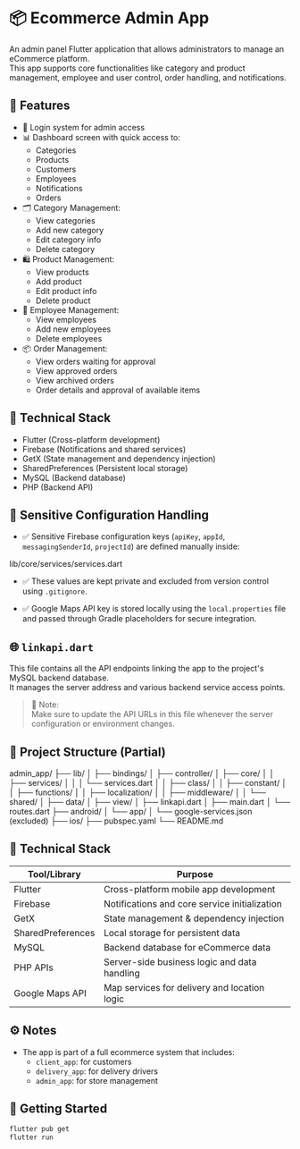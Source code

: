 # 📦 Ecommerce Admin App

An admin panel Flutter application that allows administrators to manage an eCommerce platform.  
This app supports core functionalities like category and product management, employee and user control, order handling, and notifications.

## 🚀 Features

- 🔐 Login system for admin access
- 📊 Dashboard screen with quick access to:
    - Categories
    - Products
    - Customers
    - Employees
    - Notifications
    - Orders
- 🗂 Category Management:
    - View categories
    - Add new category
    - Edit category info
    - Delete category
- 🛍 Product Management:
    - View products
    - Add product
    - Edit product info
    - Delete product
- 👥 Employee Management:
    - View employees
    - Add new employees
    - Delete employees
- 📦 Order Management:
    - View orders waiting for approval
    - View approved orders
    - View archived orders
    - Order details and approval of available items

## 🧰 Technical Stack

- Flutter (Cross-platform development)
- Firebase (Notifications and shared services)
- GetX (State management and dependency injection)
- SharedPreferences (Persistent local storage)
- MySQL (Backend database)
- PHP (Backend API)

## 🔐 Sensitive Configuration Handling

- ✅ Sensitive Firebase configuration keys (`apiKey`, `appId`, `messagingSenderId`, `projectId`) are defined manually inside:

lib/core/services/services.dart

- ✅ These values are kept private and excluded from version control using `.gitignore`.

- ✅ Google Maps API key is stored locally using the `local.properties` file and passed through Gradle placeholders for secure integration.

## 🌐 `linkapi.dart`

This file contains all the API endpoints linking the app to the project's MySQL backend database.  
It manages the server address and various backend service access points.

> 🔄 Note:  
> Make sure to update the API URLs in this file whenever the server configuration or environment changes.

## 📁 Project Structure (Partial)

admin_app/
├── lib/
│ ├── bindings/
│ ├── controller/
│ ├── core/
│ │ ├── services/
│ │ │ └── services.dart
│ │ ├── class/
│ │ ├── constant/
│ │ ├── functions/
│ │ ├── localization/
│ │ ├── middleware/
│ │ └── shared/
│ ├── data/
│ ├── view/
│ ├── linkapi.dart
│ ├── main.dart
│ └── routes.dart
├── android/
│ └── app/
│ └── google-services.json (excluded)
├── ios/
├── pubspec.yaml
└── README.md


## 🧰 Technical Stack

| Tool/Library      | Purpose                                       |
|-------------------|-----------------------------------------------|
| Flutter           | Cross-platform mobile app development         |
| Firebase          | Notifications and core service initialization |
| GetX              | State management & dependency injection       |
| SharedPreferences | Local storage for persistent data             |
| MySQL             | Backend database for eCommerce data           |
| PHP APIs          | Server-side business logic and data handling  |
| Google Maps API   | Map services for delivery and location logic  |


## ⚙️ Notes

- The app is part of a full ecommerce system that includes:
    - `client_app`: for customers
    - `delivery_app`: for delivery drivers
    - `admin_app`: for store management

## 🚀 Getting Started

```bash
flutter pub get
flutter run